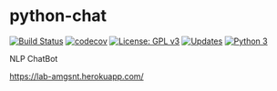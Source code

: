 # python-chat 
[![Build Status](https://travis-ci.org/amgsnt/python-chat.png?branch=develop)](https://travis-ci.org/amgsnt/python-chat)
[![codecov](https://codecov.io/gh/amgsnt/python-chat/branch/develop/graph/badge.svg)](https://codecov.io/gh/amgsnt/python-chat)
[![License: GPL v3](https://img.shields.io/badge/License-GPLv3-blue.svg)](https://www.gnu.org/licenses/gpl-3.0)
[![Updates](https://pyup.io/repos/github/amgsnt/python-chat/shield.svg)](https://pyup.io/repos/github/amgsnt/python-chat/)
[![Python 3](https://pyup.io/repos/github/amgsnt/python-chat/python-3-shield.svg)](https://pyup.io/repos/github/amgsnt/python-chat/)

NLP ChatBot

https://lab-amgsnt.herokuapp.com/

